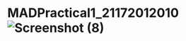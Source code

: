 # MADPractical1_21172012010![Screenshot (8)](https://user-images.githubusercontent.com/110801428/183340866-ebe031ae-1c96-4238-8eab-d4f6649d0b21.png)
